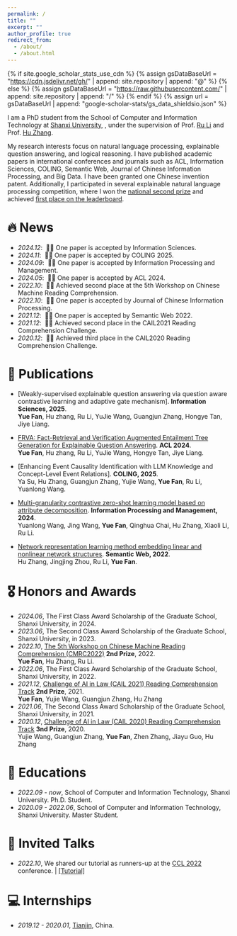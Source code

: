 ```yaml
---
permalink: /
title: ""
excerpt: ""
author_profile: true
redirect_from: 
  - /about/
  - /about.html
---
```


{% if site.google_scholar_stats_use_cdn %}
{% assign gsDataBaseUrl = "https://cdn.jsdelivr.net/gh/" | append: site.repository | append: "@" %}
{% else %}
{% assign gsDataBaseUrl = "https://raw.githubusercontent.com/" | append: site.repository | append: "/" %}
{% endif %}
{% assign url = gsDataBaseUrl | append: "google-scholar-stats/gs_data_shieldsio.json" %}

<span class='anchor' id='about-me'></span>

I am a PhD student from the School of Computer and Information Technology at [Shanxi University](https://www.sxu.edu.cn/), , under the supervision of Prof. [Ru Li](http://cs.sxu.edu.cn/faculty/professor/1448/index.htm) and Prof. [Hu Zhang](http://cs.sxu.edu.cn/faculty/professor/3367/index.htm). 

My research interests focus on natural language processing, explainable question answering, and logical reasoning. I have published academic papers in international conferences and journals such as ACL, Information Sciences, COLING, Semantic Web, Journal of Chinese Information Processing, and Big Data. I have been granted one Chinese invention patent. Additionally, I participated in several explainable natural language processing competition, where I won the [national second prize](https://hfl-rc.github.io/cmrc2022/results/) and achieved [first place on the leaderboard](https://aistudio.baidu.com/competition/detail/447/0/leaderboard). 


# 🔥 News
- *2024.12*: &nbsp;🎉🎉 One paper is accepted by Information Sciences.
- *2024.11*: &nbsp;🎉🎉 One paper is accepted by COLING 2025.
- *2024.09*: &nbsp;🎉🎉 One paper is accepted by Information Processing and Management.
- *2024.05*: &nbsp;🎉🎉 One paper is accepted by ACL 2024.
- *2022.10*: &nbsp;🎉🎉 Achieved second place at the 5th Workshop on Chinese Machine Reading Comprehension.
- *2022.10*: &nbsp;🎉🎉 One paper is accepted by Journal of Chinese Information Processing.
- *2021.12*: &nbsp;🎉🎉 One paper is accepted by Semantic Web 2022.
- *2021.12*: &nbsp;🎉🎉 Achieved second place in the CAIL2021 Reading Comprehension Challenge.
- *2020.12*: &nbsp;🎉🎉 Achieved third place in the CAIL2020 Reading Comprehension Challenge.

# 📝 Publications 

- [Weakly-supervised explainable question answering via question aware contrastive learning and adaptive gate mechanism]. **Information Sciences, 2025**.  
**Yue Fan**, Hu zhang, Ru Li, YuJie Wang, Guangjun Zhang, Hongye Tan, Jiye Liang.

- [FRVA: Fact-Retrieval and Verification Augmented Entailment Tree Generation for Explainable Question Answering](https://2024.aclweb.org/program/finding_papers/). **ACL 2024**.  
**Yue Fan**, Hu zhang, Ru Li, YuJie Wang, Hongye Tan, Jiye Liang.

- [Enhancing Event Causality Identification with LLM Knowledge and Concept-Level Event Relations]. **COLING, 2025**.      
Ya Su, Hu Zhang, Guangjun Zhang, Yujie Wang, **Yue Fan**, Ru Li, Yuanlong Wang.

- [Multi-granularity contrastive zero-shot learning model based on attribute decomposition](https://www.sciencedirect.com/science/article/pii/S0306457324002577). **Information Processing and Management, 2024**.      
Yuanlong Wang, Jing Wang, **Yue Fan**, Qinghua Chai, Hu Zhang, Xiaoli Li, Ru Li.

- [Network representation learning method embedding linear and nonlinear network structures](https://content.iospress.com/articles/semantic-web/sw212968). **Semantic Web, 2022**.      
Hu Zhang, Jingjing Zhou, Ru Li, **Yue Fan**.

# 🎖 Honors and Awards
- *2024.06*, The First Class Award Scholarship of the Graduate School, Shanxi University, in 2024.
- *2023.06*, The Second Class Award Scholarship of the Graduate School, Shanxi University, in 2023.
- *2022.10*, [The 5th Workshop on Chinese Machine Reading Comprehension (CMRC2022)](https://hfl-rc.github.io/cmrc2022/results/) **2nd Prize**, 2022.            
  **Yue Fan**, Hu Zhang, Ru Li.
- *2022.06*, The First Class Award Scholarship of the Graduate School, Shanxi University, in 2022.
- *2021.12*, [Challenge of AI in Law (CAIL 2021) Reading Comprehension Track](http://cail.cipsc.org.cn/task_summit.html?raceID=0&cail_tag=2021) **2nd Prize**, 2021.                    
  **Yue Fan**, Yujie Wang, Guangjun Zhang, Hu Zhang
- *2021.06*, The Second Class Award Scholarship of the Graduate School, Shanxi University, in 2021.
- *2020.12*, [Challenge of AI in Law (CAIL 2020) Reading Comprehension Track](http://cail.cipsc.org.cn/task_summit.html?raceID=0&cail_tag=2021) **3nd Prize**, 2020.                    
  Yujie Wang, Guangjun Zhang, **Yue Fan**, Zhen Zhang, Jiayu Guo, Hu Zhang

# 📖 Educations
- *2022.09 - now*, School of Computer and Information Technology, Shanxi University. Ph.D. Student.
- *2020.09 - 2022.06*, School of Computer and Information Technology, Shanxi University. Master Student.

# 💬 Invited Talks
- *2022.10*, We shared our tutorial as runners-up at the [CCL 2022](https://hfl-rc.github.io/cmrc2022/program/) conference. \| [\[Tutorial\]](https://hfl-rc.github.io/cmrc2022/program/)

# 💻 Internships
- *2019.12 - 2020.01*, [Tianjin](https://davidfan1224.github.io/yuefan/), China.

